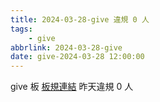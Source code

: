 ```yaml
---
title: 2024-03-28-give 違規 0 人
tags:
    - give
abbrlink: 2024-03-28-give
date: give-2024-03-28 12:00:00
---
```

give 板 [板規連結](https://www.ptt.cc/bbs/give/M.1612495900.A.C32.html)
昨天違規 0 人

